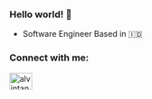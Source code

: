 ### Hello world! 👋

- Software Engineer Based in 🇮🇩


<h3 align="left">Connect with me:</h3>
<p align="left">
<a href="https://www.linkedin.com/in/alvintanoto/" target="blank"><img align="center" src="https://raw.githubusercontent.com/rahuldkjain/github-profile-readme-generator/master/src/images/icons/Social/linked-in-alt.svg" alt="alvintanoto" height="30" width="40" /></a>
</p>
